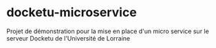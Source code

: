 # docketu-microservice
Projet de démonstration pour la mise en place d'un micro service sur le serveur Docketu de l'Université de Lorraine
